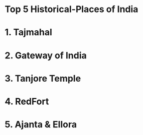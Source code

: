 # Top 5 Historical-Places of India
# 1. Tajmahal
# 2. Gateway of India
# 3. Tanjore Temple
# 4. RedFort
# 5. Ajanta & Ellora
